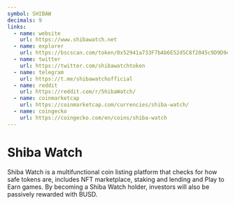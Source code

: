 ```yaml
---
symbol: SHIBAW
decimals: 9
links:
  - name: website
    url: https://www.shibawatch.net
  - name: explorer
    url: https://bscscan.com/token/0x52941a733F7bAb6E52d5C8f2045c9D9D9eA246Ff
  - name: twitter
    url: https://twitter.com/shibawatchtoken
  - name: telegram
    url: https://t.me/shibawatchofficial
  - name: reddit
    url: https://reddit.com/r/ShibaWatch/
  - name: coinmarketcap
    url: https://coinmarketcap.com/currencies/shiba-watch/
  - name: coingecko
    url: https://coingecko.com/en/coins/shiba-watch
---
```


# Shiba Watch

Shiba Watch is a multifunctional coin listing platform that checks for how safe tokens are, includes NFT marketplace, staking and lending and Play to Earn games. By becoming a Shiba Watch holder, investors will also be passively rewarded with BUSD.
